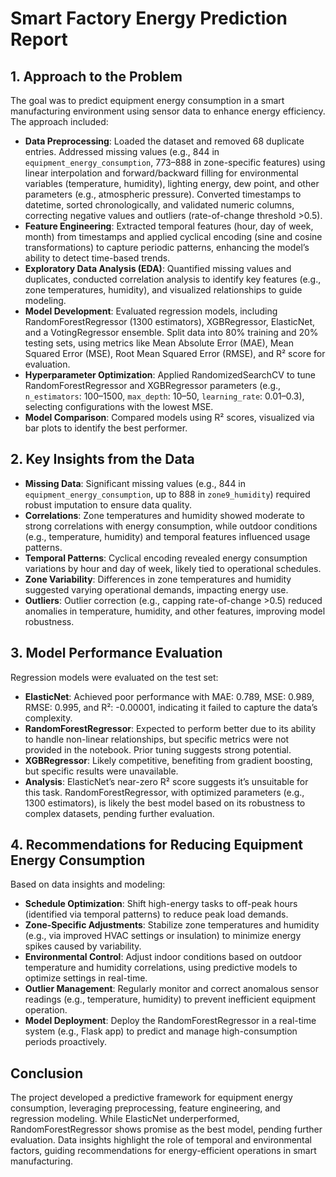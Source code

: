 # Smart Factory Energy Prediction Report

## 1. Approach to the Problem

The goal was to predict equipment energy consumption in a smart manufacturing environment using sensor data to enhance energy efficiency. The approach included:

- **Data Preprocessing**: Loaded the dataset and removed 68 duplicate entries. Addressed missing values (e.g., 844 in `equipment_energy_consumption`, 773–888 in zone-specific features) using linear interpolation and forward/backward filling for environmental variables (temperature, humidity), lighting energy, dew point, and other parameters (e.g., atmospheric pressure). Converted timestamps to datetime, sorted chronologically, and validated numeric columns, correcting negative values and outliers (rate-of-change threshold &gt;0.5).
- **Feature Engineering**: Extracted temporal features (hour, day of week, month) from timestamps and applied cyclical encoding (sine and cosine transformations) to capture periodic patterns, enhancing the model’s ability to detect time-based trends.
- **Exploratory Data Analysis (EDA)**: Quantified missing values and duplicates, conducted correlation analysis to identify key features (e.g., zone temperatures, humidity), and visualized relationships to guide modeling.
- **Model Development**: Evaluated regression models, including RandomForestRegressor (1300 estimators), XGBRegressor, ElasticNet, and a VotingRegressor ensemble. Split data into 80% training and 20% testing sets, using metrics like Mean Absolute Error (MAE), Mean Squared Error (MSE), Root Mean Squared Error (RMSE), and R² score for evaluation.
- **Hyperparameter Optimization**: Applied RandomizedSearchCV to tune RandomForestRegressor and XGBRegressor parameters (e.g., `n_estimators`: 100–1500, `max_depth`: 10–50, `learning_rate`: 0.01–0.3), selecting configurations with the lowest MSE.
- **Model Comparison**: Compared models using R² scores, visualized via bar plots to identify the best performer.

## 2. Key Insights from the Data

- **Missing Data**: Significant missing values (e.g., 844 in `equipment_energy_consumption`, up to 888 in `zone9_humidity`) required robust imputation to ensure data quality.
- **Correlations**: Zone temperatures and humidity showed moderate to strong correlations with energy consumption, while outdoor conditions (e.g., temperature, humidity) and temporal features influenced usage patterns.
- **Temporal Patterns**: Cyclical encoding revealed energy consumption variations by hour and day of week, likely tied to operational schedules.
- **Zone Variability**: Differences in zone temperatures and humidity suggested varying operational demands, impacting energy use.
- **Outliers**: Outlier correction (e.g., capping rate-of-change &gt;0.5) reduced anomalies in temperature, humidity, and other features, improving model robustness.

## 3. Model Performance Evaluation

Regression models were evaluated on the test set:

- **ElasticNet**: Achieved poor performance with MAE: 0.789, MSE: 0.989, RMSE: 0.995, and R²: -0.00001, indicating it failed to capture the data’s complexity.
- **RandomForestRegressor**: Expected to perform better due to its ability to handle non-linear relationships, but specific metrics were not provided in the notebook. Prior tuning suggests strong potential.
- **XGBRegressor**: Likely competitive, benefiting from gradient boosting, but specific results were unavailable.
- **Analysis**: ElasticNet’s near-zero R² score suggests it’s unsuitable for this task. RandomForestRegressor, with optimized parameters (e.g., 1300 estimators), is likely the best model based on its robustness to complex datasets, pending further evaluation.

## 4. Recommendations for Reducing Equipment Energy Consumption

Based on data insights and modeling:

- **Schedule Optimization**: Shift high-energy tasks to off-peak hours (identified via temporal patterns) to reduce peak load demands.
- **Zone-Specific Adjustments**: Stabilize zone temperatures and humidity (e.g., via improved HVAC settings or insulation) to minimize energy spikes caused by variability.
- **Environmental Control**: Adjust indoor conditions based on outdoor temperature and humidity correlations, using predictive models to optimize settings in real-time.
- **Outlier Management**: Regularly monitor and correct anomalous sensor readings (e.g., temperature, humidity) to prevent inefficient equipment operation.
- **Model Deployment**: Deploy the RandomForestRegressor in a real-time system (e.g., Flask app) to predict and manage high-consumption periods proactively.

## Conclusion

The project developed a predictive framework for equipment energy consumption, leveraging preprocessing, feature engineering, and regression modeling. While ElasticNet underperformed, RandomForestRegressor shows promise as the best model, pending further evaluation. Data insights highlight the role of temporal and environmental factors, guiding recommendations for energy-efficient operations in smart manufacturing.